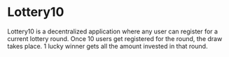 # Lottery10
Lottery10 is a decentralized application where any user can register for a current lottery round. Once 10 users get registered for the round, the draw takes place. 1 lucky winner gets all the amount invested in that round.
